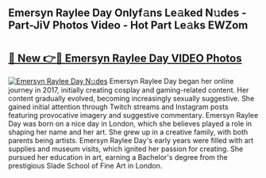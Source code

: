 ## Emersyn Raylee Day Onlyf𝚊ns Le𝚊ked N𝚞des - Part-JiV Photos Video - Hot Part Le𝚊ks EWZom

# <h2><a href="http://ab63063.deff.icu/?id=Emersyn+Raylee+Day">🔗 New 👉🔴 Emersyn Raylee Day VIDEO Photos</a></h2>

[![Emersyn Raylee Day N𝚞des](https://i.imgur.com/rIISA9y.gif)](http://ab63063.deff.icu/?id=Emersyn+Raylee+Day)
Emersyn Raylee Day began her online journey in 2017, initially creating cosplay and gaming-related content. Her content gradually evolved, becoming increasingly sexually suggestive. She gained initial attention through Twitch streams and Instagram posts featuring provocative imagery and suggestive commentary. Emersyn Raylee Day was born on a nice day in London, which she believes played a role in shaping her name and her art. She grew up in a creative family, with both parents being artists. Emersyn Raylee Day's early years were filled with art supplies and museum visits, which ignited her passion for creating. She pursued her education in art, earning a Bachelor's degree from the prestigious Slade School of Fine Art in London.
